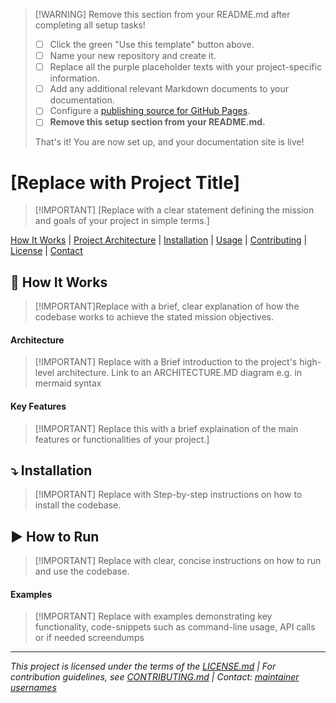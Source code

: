> [!WARNING] Remove this section from your README.md after completing all setup tasks!
> - [ ] Click the green "Use this template" button above.
> - [ ] Name your new repository and create it.
> - [ ] Replace all the purple placeholder texts with your project-specific information.
> - [ ] Add any additional relevant Markdown documents to your documentation.
> - [ ] Configure a [publishing source for GitHub Pages](https://help.github.com/en/articles/configuring-a-publishing-source-for-github-pages).
> - [ ] **Remove this setup section from your README.md.**
>
> That's it! You are now set up, and your documentation site is live!


# [Replace with Project Title]
> [!IMPORTANT] [Replace with a clear statement defining the mission and goals of your project in simple terms.]

[How It Works](#how-this-codebase-achieves-its-objectives) | [Project Architecture](#architecture) | [Installation](#installation) | [Usage](#usage) | [Contributing](#contributing) | [License](#license) | [Contact](#contact)


## 🧭 How It Works
> [!IMPORTANT]Replace with a brief, clear explanation of how the codebase works to achieve the stated mission objectives.

#### Architecture

> [!IMPORTANT] Replace with a Brief introduction to the project's high-level architecture. Link to an ARCHITECTURE.MD diagram e.g. in mermaid syntax

#### Key Features

> [!IMPORTANT] Replace this with a brief explaination of the main features or functionalities of your project.]


## :arrow_heading_down: Installation
> [!IMPORTANT] Replace with Step-by-step instructions on how to install the codebase. 

## ▶️ How to Run
> [!IMPORTANT] Replace with clear, concise instructions on how to run and use the codebase.

#### Examples

> [!IMPORTANT] Replace with examples demonstrating key functionality, code-snippets such as command-line usage, API calls or if needed screendumps

---

*This project is licensed under the terms of the [LICENSE.md](LICENSE.md) | For contribution guidelines, see [CONTRIBUTING.md](CONTRIBUTING.md) | Contact: [maintainer usernames]()*


